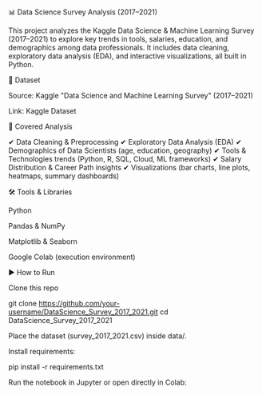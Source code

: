 📊 Data Science Survey Analysis (2017–2021)

This project analyzes the Kaggle Data Science & Machine Learning Survey (2017–2021) to explore key trends in tools, salaries, education, and demographics among data professionals.
It includes data cleaning, exploratory data analysis (EDA), and interactive visualizations, all built in Python.


📂 Dataset

Source: Kaggle "Data Science and Machine Learning Survey" (2017–2021)

Link: Kaggle Dataset


📑 Covered Analysis

✔ Data Cleaning & Preprocessing
✔ Exploratory Data Analysis (EDA)
✔ Demographics of Data Scientists (age, education, geography)
✔ Tools & Technologies trends (Python, R, SQL, Cloud, ML frameworks)
✔ Salary Distribution & Career Path insights
✔ Visualizations (bar charts, line plots, heatmaps, summary dashboards)

🛠 Tools & Libraries

Python

Pandas & NumPy

Matplotlib & Seaborn

Google Colab (execution environment)

▶ How to Run

Clone this repo

git clone https://github.com/your-username/DataScience_Survey_2017_2021.git
cd DataScience_Survey_2017_2021


Place the dataset (survey_2017_2021.csv) inside data/.

Install requirements:

pip install -r requirements.txt


Run the notebook in Jupyter or open directly in Colab:

